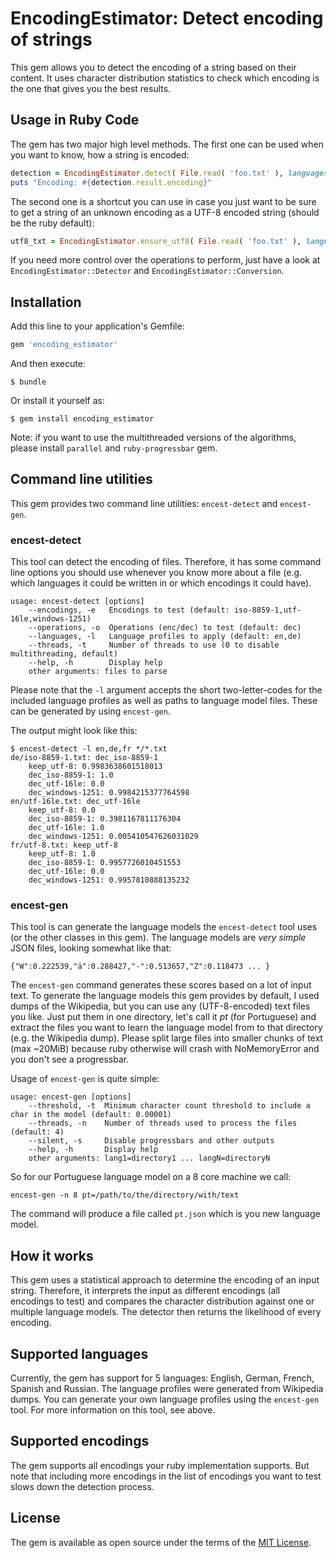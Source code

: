 # EncodingEstimator: Detect encoding of strings

This gem allows you to detect the encoding of a string based on their content. It uses character distribution statistics to check which encoding is the one that gives you the best results.

## Usage in Ruby Code

The gem has two major high level methods. The first one can be used when you want to know, how a string is encoded:

```ruby
detection = EncodingEstimator.detect( File.read( 'foo.txt' ), languages: [ :en, :de ] )
puts "Encoding: #{detection.result.encoding}"
```

The second one is a shortcut you can use in case you just want to be sure to get a string of an unknown encoding as a UTF-8 encoded string (should be the ruby default):

```ruby
utf8_txt = EncodingEstimator.ensure_utf8( File.read( 'foo.txt' ), languages: [ :en, :de ] )
```

If you need more control over the operations to perform, just have a look at `EncodingEstimator::Detector` and `EncodingEstimator::Conversion`.


## Installation

Add this line to your application's Gemfile:

```ruby
gem 'encoding_estimator'
```

And then execute:

    $ bundle

Or install it yourself as:

    $ gem install encoding_estimator

Note: if you want to use the multithreaded versions of the algorithms, please install `parallel` and `ruby-progressbar` gem.

## Command line utilities

This gem provides two command line utilities: `encest-detect` and `encest-gen`.

### encest-detect

This tool can detect the encoding of files. Therefore, it has some command line options you should use whenever you know more about a file (e.g. which languages it could be written in or which encodings it could have).

```
usage: encest-detect [options]
    --encodings, -e   Encodings to test (default: iso-8859-1,utf-16le,windows-1251)
    --operations, -o  Operations (enc/dec) to test (default: dec)
    --languages, -l   Language profiles to apply (default: en,de)
    --threads, -t     Number of threads to use (0 to disable multithreading, default)
    --help, -h        Display help
    other arguments: files to parse
```

Please note that the `-l` argument accepts the short two-letter-codes for the included language profiles as well as paths to language model files. These can be generated by using `encest-gen`.

The output might look like this:

```
$ encest-detect -l en,de,fr */*.txt
de/iso-8859-1.txt: dec_iso-8859-1
    keep_utf-8: 0.9983638601518013
    dec_iso-8859-1: 1.0
    dec_utf-16le: 0.0
    dec_windows-1251: 0.9984215377764598
en/utf-16le.txt: dec_utf-16le
    keep_utf-8: 0.0
    dec_iso-8859-1: 0.3981167811176304
    dec_utf-16le: 1.0
    dec_windows-1251: 0.005410547626031029
fr/utf-8.txt: keep_utf-8
    keep_utf-8: 1.0
    dec_iso-8859-1: 0.9957726010451553
    dec_utf-16le: 0.0
    dec_windows-1251: 0.9957810888135232
```

### encest-gen

This tool is can generate the language models the `encest-detect` tool uses (or the other classes in this gem). The language models are *very simple* JSON files, looking somewhat like that:

`{"W":0.222539,"ä":0.288427,"-":0.513657,"Z":0.118473 ... }`

The `encest-gen` command generates these scores based on a lot of input text. To generate the language models this gem provides by default, I used dumps of the Wikipedia, but you can use any (UTF-8-encoded) text files you like. Just put them in one directory, let's call it *pt* (for Portuguese) and extract the files you want to learn the language model from to that directory (e.g. the Wikipedia dump). Please split large files into smaller chunks of text (max ~20MiB) because ruby otherwise will crash with NoMemoryError and you don't see a progressbar.

Usage of `encest-gen` is quite simple:
```
usage: encest-gen [options]
    --threshold, -t  Minimum character count threshold to include a char in the model (default: 0.00001)
    --threads, -n    Number of threads used to process the files (default: 4)
    --silent, -s     Disable progressbars and other outputs
    --help, -h       Display help
    other arguments: lang1=directory1 ... langN=directoryN
```

So for our Portuguese language model on a 8 core machine we call:

`encest-gen -n 8 pt=/path/to/the/directory/with/text`

The command will produce a file called `pt.json` which is you new language model.

## How it works

This gem uses a statistical approach to determine the encoding of an input string. Therefore, it interprets the input as different encodings (all encodings to test) and compares the character distribution against one or multiple language models. The detector then returns the likelihood of every encoding.

## Supported languages

Currently, the gem has support for 5 languages: English, German, French, Spanish and Russian. The language profiles were generated from Wikipedia dumps. You can generate your own language profiles using the `encest-gen` tool. For more information on this tool, see above.

## Supported encodings

The gem supports all encodings your ruby implementation supports. But note that including more encodings in the list of encodings you want to test slows down the detection process.

## License

The gem is available as open source under the terms of the [MIT License](http://opensource.org/licenses/MIT).

